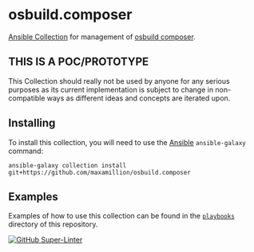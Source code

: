 # osbuild.composer
[Ansible Collection](https://docs.ansible.com/ansible/latest/user_guide/collections_using.html) for management of [osbuild composer](https://www.osbuild.org/documentation/#composer).

## THIS IS A POC/PROTOTYPE
This Collection should really not be used by anyone for any serious purposes as
its current implementation is subject to change in non-compatible ways as
different ideas and concepts are iterated upon.

## Installing

To install this collection, you will need to use the [Ansible](https://github.com/ansible/ansible) `ansible-galaxy` command:

```shell
ansible-galaxy collection install git+https://github.com/maxamillion/osbuild.composer
```

## Examples

Examples of how to use this collection can be found in the [`playbooks`](https://github.com/maxamillion/osbuild.composer/tree/main/playbooks) directory of this repository.

[![GitHub Super-Linter](https://github.com/maxamillion/osbuild.composer/workflows/Lint%20Code%20Base/badge.svg)](https://github.com/marketplace/actions/super-linter)